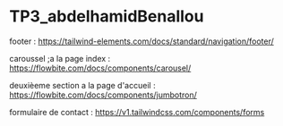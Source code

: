 # TP3_abdelhamidBenallou


footer :
https://tailwind-elements.com/docs/standard/navigation/footer/

caroussel ;a la page index : 
https://flowbite.com/docs/components/carousel/

deuxièeme section a la page d'accueil : 
https://flowbite.com/docs/components/jumbotron/

formulaire de contact : 
https://v1.tailwindcss.com/components/forms